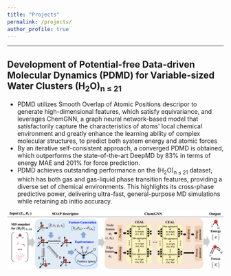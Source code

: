 ```yaml
---
title: "Projects"
permalink: /projects/
author_profile: true
---
```


---
## Development of Potential-free Data-driven Molecular Dynamics (PDMD) for Variable-sized Water Clusters (H<sub>2</sub>O)<sub>n ≤ 21</sub>
- PDMD utilizes Smooth Overlap of Atomic Positions descripor to generate high-dimensional features, which satisfy equivariance, and leverages ChemGNN, a graph neural network-based model that satisfactorily capture the characteristics of atoms' local chemical environment and greatly enhance the learning ability of complex molecular structures, to predict both system energy and atomic forces
- By an iterative self-consistent approach, a converged PDMD is obtained, which outperforms the state-of-the-art DeepMD by 83% in terms of energy MAE and 201% for force prediction.
- PDMD achieves outstanding performance on the (H<sub>2</sub>O)<sub>n ≤ 21</sub> dataset, which has both gas and gas-liquid phase transition features, providing a diverse set of chemical environments. This highlights its cross-phase predictive power, delivering ultra-fast, general-purpose MD simulations while retaining ab initio accuracy.

![image](https://github.com/01Yan/hyyan.github.io/blob/master/images/model_structure.jpg)
